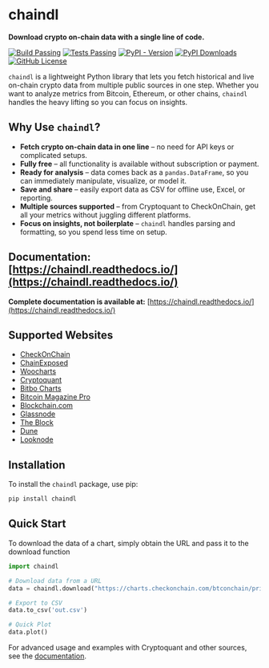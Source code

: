 # chaindl

**Download crypto on-chain data with a single line of code.**

[![Build Passing](https://github.com/dhruvan2006/chaindl/actions/workflows/release.yml/badge.svg)](https://github.com/dhruvan2006/chaindl/actions/workflows/release.yml)
[![Tests Passing](https://github.com/dhruvan2006/chaindl/actions/workflows/tests.yml/badge.svg)](https://github.com/dhruvan2006/chaindl/actions/workflows/tests.yml)
[![PyPI - Version](https://img.shields.io/pypi/v/chaindl)](https://pypi.org/project/chaindl/)
[![PyPI Downloads](https://static.pepy.tech/badge/ocfinance)](https://pypi.org/project/chaindl/)
[![GitHub License](https://img.shields.io/github/license/dhruvan2006/chaindl)](https://github.com/dhruvan2006/chaindl)

`chaindl` is a lightweight Python library that lets you fetch historical and live on-chain crypto data from multiple 
public sources in one step. Whether you want to analyze metrics from Bitcoin, Ethereum, or other chains, `chaindl` 
handles the heavy lifting so you can focus on insights.

## Why Use `chaindl`?

- **Fetch crypto on-chain data in one line** – no need for API keys or complicated setups.  
- **Fully free** – all functionality is available without subscription or payment.  
- **Ready for analysis** – data comes back as a `pandas.DataFrame`, so you can immediately manipulate, visualize, or model it.  
- **Save and share** – easily export data as CSV for offline use, Excel, or reporting.  
- **Multiple sources supported** – from Cryptoquant to CheckOnChain, get all your metrics without juggling different platforms.  
- **Focus on insights, not boilerplate** – `chaindl` handles parsing and formatting, so you spend less time on setup.

## Documentation: [https://chaindl.readthedocs.io/](https://chaindl.readthedocs.io/)

**Complete documentation is available at:** 
[https://chaindl.readthedocs.io/](https://chaindl.readthedocs.io/)

## Supported Websites
- [CheckOnChain](https://charts.checkonchain.com/)
- [ChainExposed](https://chainexposed.com/)
- [Woocharts](https://woocharts.com/)
- [Cryptoquant](https://cryptoquant.com/)
- [Bitbo Charts](https://charts.bitbo.io/)
- [Bitcoin Magazine Pro](https://www.bitcoinmagazinepro.com)
- [Blockchain.com](https://www.blockchain.com/explorer/charts)
- [Glassnode](https://studio.glassnode.com/charts/)
- [The Block](https://www.theblock.co/data/)
- [Dune](https://dune.com/)
- [Looknode](https://www.looknode.com/)

## Installation
To install the `chaindl` package, use pip:
```bash
pip install chaindl
```

## Quick Start
To download the data of a chart, simply obtain the URL and pass it to the download function

```python
import chaindl

# Download data from a URL
data = chaindl.download("https://charts.checkonchain.com/btconchain/pricing/pricing_picycleindicator/pricing_picycleindicator_light.html")

# Export to CSV
data.to_csv('out.csv')

# Quick Plot
data.plot()
```

For advanced usage and examples with Cryptoquant and other sources, see the [documentation](https://chaindl.readthedocs.io/).
